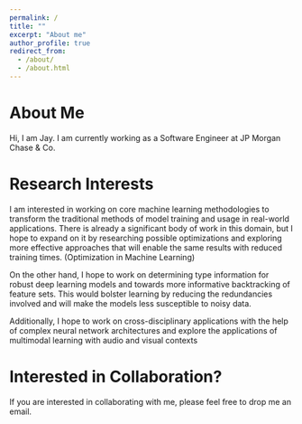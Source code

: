 ```yaml
---
permalink: /
title: ""
excerpt: "About me"
author_profile: true
redirect_from: 
  - /about/
  - /about.html
---
```




About Me
========
Hi, I am Jay. I am currently working as a Software Engineer at JP Morgan Chase & Co. 

Research Interests
=========
I am interested in working on core machine learning methodologies to transform the traditional methods of model training and usage in real-world applications. There is already a significant body of work in this domain, but I hope to expand on it by researching possible optimizations and exploring more effective approaches that will enable the same results with reduced training times. (Optimization in Machine Learning)

On the other hand, I hope to work on determining type information for robust deep learning models and towards more informative backtracking of feature sets. This would bolster learning by reducing the redundancies involved and will make the models less susceptible to noisy data.

Additionally, I hope to work on cross-disciplinary applications with the help of complex neural network architectures and explore the applications of multimodal learning with audio and visual contexts

Interested in Collaboration?
===========
If you are interested in collaborating with me, please feel free to drop me an email.



